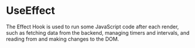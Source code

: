 # UseEffect
The Effect Hook is used to run some JavaScript code after each render, such as
fetching data from the backend, managing timers and intervals, and reading from and
making changes to the DOM.
